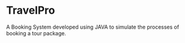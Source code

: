 # TravelPro
A Booking System developed using JAVA to simulate the processes of booking a tour package.
